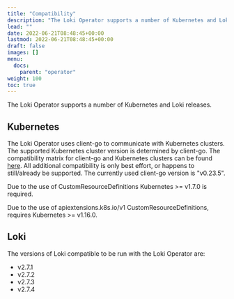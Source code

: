 ```yaml
---
title: "Compatibility"
description: "The Loki Operator supports a number of Kubernetes and Loki releases."
lead: ""
date: 2022-06-21T08:48:45+00:00
lastmod: 2022-06-21T08:48:45+00:00
draft: false
images: []
menu:
  docs:
    parent: "operator"
weight: 100
toc: true
---
```


The Loki Operator supports a number of Kubernetes and Loki releases.

## Kubernetes

The Loki Operator uses client-go to communicate with Kubernetes clusters. The supported Kubernetes cluster version is determined by client-go. The compatibility matrix for client-go and Kubernetes clusters can be found [here](https://github.com/kubernetes/client-go#compatibility-matrix). All additional compatibility is only best effort, or happens to still/already be supported. The currently used client-go version is "v0.23.5".

Due to the use of CustomResourceDefinitions Kubernetes >= v1.7.0 is required.

Due to the use of apiextensions.k8s.io/v1 CustomResourceDefinitions, requires Kubernetes >= v1.16.0.

## Loki

The versions of Loki compatible to be run with the Loki Operator are:

* v2.7.1
* v2.7.2
* v2.7.3
* v2.7.4
